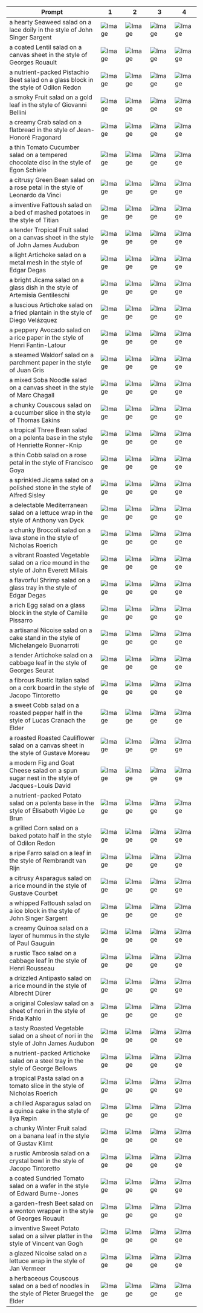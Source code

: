 | Prompt | 1 | 2 | 3 | 4 |
|-|-|-|-|-|
| a hearty Seaweed salad on a lace doily in the style of John Singer Sargent | ![Image](https://salad-benchmark-public-assets.s3.us-east-2.amazonaws.com/sdxl/ffa2961b-f027-4bd7-b451-bcfb0a847a15-0.jpg) | ![Image](https://salad-benchmark-public-assets.s3.us-east-2.amazonaws.com/sdxl/ffa2961b-f027-4bd7-b451-bcfb0a847a15-1.jpg) | ![Image](https://salad-benchmark-public-assets.s3.us-east-2.amazonaws.com/sdxl/ffa2961b-f027-4bd7-b451-bcfb0a847a15-2.jpg) | ![Image](https://salad-benchmark-public-assets.s3.us-east-2.amazonaws.com/sdxl/ffa2961b-f027-4bd7-b451-bcfb0a847a15-3.jpg) |
| a coated Lentil salad on a canvas sheet in the style of Georges Rouault | ![Image](https://salad-benchmark-public-assets.s3.us-east-2.amazonaws.com/sdxl/6acd9e2f-6a60-43bb-afc9-0c88fe3e328c-0.jpg) | ![Image](https://salad-benchmark-public-assets.s3.us-east-2.amazonaws.com/sdxl/6acd9e2f-6a60-43bb-afc9-0c88fe3e328c-1.jpg) | ![Image](https://salad-benchmark-public-assets.s3.us-east-2.amazonaws.com/sdxl/6acd9e2f-6a60-43bb-afc9-0c88fe3e328c-2.jpg) | ![Image](https://salad-benchmark-public-assets.s3.us-east-2.amazonaws.com/sdxl/6acd9e2f-6a60-43bb-afc9-0c88fe3e328c-3.jpg) |
| a nutrient-packed Pistachio Beet salad on a glass block in the style of Odilon Redon | ![Image](https://salad-benchmark-public-assets.s3.us-east-2.amazonaws.com/sdxl/d9fef42b-dd4a-44ca-a796-6cfb035241a8-0.jpg) | ![Image](https://salad-benchmark-public-assets.s3.us-east-2.amazonaws.com/sdxl/d9fef42b-dd4a-44ca-a796-6cfb035241a8-1.jpg) | ![Image](https://salad-benchmark-public-assets.s3.us-east-2.amazonaws.com/sdxl/d9fef42b-dd4a-44ca-a796-6cfb035241a8-2.jpg) | ![Image](https://salad-benchmark-public-assets.s3.us-east-2.amazonaws.com/sdxl/d9fef42b-dd4a-44ca-a796-6cfb035241a8-3.jpg) |
| a smoky Fruit salad on a gold leaf in the style of Giovanni Bellini | ![Image](https://salad-benchmark-public-assets.s3.us-east-2.amazonaws.com/sdxl/2638e66b-0163-49c4-905e-967c18b39148-0.jpg) | ![Image](https://salad-benchmark-public-assets.s3.us-east-2.amazonaws.com/sdxl/2638e66b-0163-49c4-905e-967c18b39148-1.jpg) | ![Image](https://salad-benchmark-public-assets.s3.us-east-2.amazonaws.com/sdxl/2638e66b-0163-49c4-905e-967c18b39148-2.jpg) | ![Image](https://salad-benchmark-public-assets.s3.us-east-2.amazonaws.com/sdxl/2638e66b-0163-49c4-905e-967c18b39148-3.jpg) |
| a creamy Crab salad on a flatbread in the style of Jean-Honoré Fragonard | ![Image](https://salad-benchmark-public-assets.s3.us-east-2.amazonaws.com/sdxl/f1c67a71-b417-4573-9bf2-e0962571206d-0.jpg) | ![Image](https://salad-benchmark-public-assets.s3.us-east-2.amazonaws.com/sdxl/f1c67a71-b417-4573-9bf2-e0962571206d-1.jpg) | ![Image](https://salad-benchmark-public-assets.s3.us-east-2.amazonaws.com/sdxl/f1c67a71-b417-4573-9bf2-e0962571206d-2.jpg) | ![Image](https://salad-benchmark-public-assets.s3.us-east-2.amazonaws.com/sdxl/f1c67a71-b417-4573-9bf2-e0962571206d-3.jpg) |
| a thin Tomato Cucumber salad on a tempered chocolate disc in the style of Egon Schiele | ![Image](https://salad-benchmark-public-assets.s3.us-east-2.amazonaws.com/sdxl/9ab59f2c-c337-4a23-872d-54f54c9d92aa-0.jpg) | ![Image](https://salad-benchmark-public-assets.s3.us-east-2.amazonaws.com/sdxl/9ab59f2c-c337-4a23-872d-54f54c9d92aa-1.jpg) | ![Image](https://salad-benchmark-public-assets.s3.us-east-2.amazonaws.com/sdxl/9ab59f2c-c337-4a23-872d-54f54c9d92aa-2.jpg) | ![Image](https://salad-benchmark-public-assets.s3.us-east-2.amazonaws.com/sdxl/9ab59f2c-c337-4a23-872d-54f54c9d92aa-3.jpg) |
| a citrusy Green Bean salad on a rose petal in the style of Leonardo da Vinci | ![Image](https://salad-benchmark-public-assets.s3.us-east-2.amazonaws.com/sdxl/6e6cc6fb-a57a-4041-867a-133c4766ab1b-0.jpg) | ![Image](https://salad-benchmark-public-assets.s3.us-east-2.amazonaws.com/sdxl/6e6cc6fb-a57a-4041-867a-133c4766ab1b-1.jpg) | ![Image](https://salad-benchmark-public-assets.s3.us-east-2.amazonaws.com/sdxl/6e6cc6fb-a57a-4041-867a-133c4766ab1b-2.jpg) | ![Image](https://salad-benchmark-public-assets.s3.us-east-2.amazonaws.com/sdxl/6e6cc6fb-a57a-4041-867a-133c4766ab1b-3.jpg) |
| a inventive Fattoush salad on a bed of mashed potatoes in the style of Titian | ![Image](https://salad-benchmark-public-assets.s3.us-east-2.amazonaws.com/sdxl/d2710211-3277-4dd0-9b77-5e555251f6a5-0.jpg) | ![Image](https://salad-benchmark-public-assets.s3.us-east-2.amazonaws.com/sdxl/d2710211-3277-4dd0-9b77-5e555251f6a5-1.jpg) | ![Image](https://salad-benchmark-public-assets.s3.us-east-2.amazonaws.com/sdxl/d2710211-3277-4dd0-9b77-5e555251f6a5-2.jpg) | ![Image](https://salad-benchmark-public-assets.s3.us-east-2.amazonaws.com/sdxl/d2710211-3277-4dd0-9b77-5e555251f6a5-3.jpg) |
| a tender Tropical Fruit salad on a canvas sheet in the style of John James Audubon | ![Image](https://salad-benchmark-public-assets.s3.us-east-2.amazonaws.com/sdxl/3217a62b-e124-4773-be37-72312a1796cd-0.jpg) | ![Image](https://salad-benchmark-public-assets.s3.us-east-2.amazonaws.com/sdxl/3217a62b-e124-4773-be37-72312a1796cd-1.jpg) | ![Image](https://salad-benchmark-public-assets.s3.us-east-2.amazonaws.com/sdxl/3217a62b-e124-4773-be37-72312a1796cd-2.jpg) | ![Image](https://salad-benchmark-public-assets.s3.us-east-2.amazonaws.com/sdxl/3217a62b-e124-4773-be37-72312a1796cd-3.jpg) |
| a light Artichoke salad on a metal mesh in the style of Edgar Degas | ![Image](https://salad-benchmark-public-assets.s3.us-east-2.amazonaws.com/sdxl/facbe95d-7a26-4268-8d46-e7537080be88-0.jpg) | ![Image](https://salad-benchmark-public-assets.s3.us-east-2.amazonaws.com/sdxl/facbe95d-7a26-4268-8d46-e7537080be88-1.jpg) | ![Image](https://salad-benchmark-public-assets.s3.us-east-2.amazonaws.com/sdxl/facbe95d-7a26-4268-8d46-e7537080be88-2.jpg) | ![Image](https://salad-benchmark-public-assets.s3.us-east-2.amazonaws.com/sdxl/facbe95d-7a26-4268-8d46-e7537080be88-3.jpg) |
| a bright Jicama salad on a glass dish in the style of Artemisia Gentileschi | ![Image](https://salad-benchmark-public-assets.s3.us-east-2.amazonaws.com/sdxl/b6243eee-f7c2-437f-b31a-833b601857f2-0.jpg) | ![Image](https://salad-benchmark-public-assets.s3.us-east-2.amazonaws.com/sdxl/b6243eee-f7c2-437f-b31a-833b601857f2-1.jpg) | ![Image](https://salad-benchmark-public-assets.s3.us-east-2.amazonaws.com/sdxl/b6243eee-f7c2-437f-b31a-833b601857f2-2.jpg) | ![Image](https://salad-benchmark-public-assets.s3.us-east-2.amazonaws.com/sdxl/b6243eee-f7c2-437f-b31a-833b601857f2-3.jpg) |
| a luscious Artichoke salad on a fried plantain in the style of Diego Velázquez | ![Image](https://salad-benchmark-public-assets.s3.us-east-2.amazonaws.com/sdxl/ad9167f0-d01b-47e7-884d-0481d8566337-0.jpg) | ![Image](https://salad-benchmark-public-assets.s3.us-east-2.amazonaws.com/sdxl/ad9167f0-d01b-47e7-884d-0481d8566337-1.jpg) | ![Image](https://salad-benchmark-public-assets.s3.us-east-2.amazonaws.com/sdxl/ad9167f0-d01b-47e7-884d-0481d8566337-2.jpg) | ![Image](https://salad-benchmark-public-assets.s3.us-east-2.amazonaws.com/sdxl/ad9167f0-d01b-47e7-884d-0481d8566337-3.jpg) |
| a peppery Avocado salad on a rice paper in the style of Henri Fantin-Latour | ![Image](https://salad-benchmark-public-assets.s3.us-east-2.amazonaws.com/sdxl/e84ce633-9769-46de-8bc6-58e2c0df86c9-0.jpg) | ![Image](https://salad-benchmark-public-assets.s3.us-east-2.amazonaws.com/sdxl/e84ce633-9769-46de-8bc6-58e2c0df86c9-1.jpg) | ![Image](https://salad-benchmark-public-assets.s3.us-east-2.amazonaws.com/sdxl/e84ce633-9769-46de-8bc6-58e2c0df86c9-2.jpg) | ![Image](https://salad-benchmark-public-assets.s3.us-east-2.amazonaws.com/sdxl/e84ce633-9769-46de-8bc6-58e2c0df86c9-3.jpg) |
| a steamed Waldorf salad on a parchment paper in the style of Juan Gris | ![Image](https://salad-benchmark-public-assets.s3.us-east-2.amazonaws.com/sdxl/a1cc316e-a11c-4d63-bc8f-546d4ec948b5-0.jpg) | ![Image](https://salad-benchmark-public-assets.s3.us-east-2.amazonaws.com/sdxl/a1cc316e-a11c-4d63-bc8f-546d4ec948b5-1.jpg) | ![Image](https://salad-benchmark-public-assets.s3.us-east-2.amazonaws.com/sdxl/a1cc316e-a11c-4d63-bc8f-546d4ec948b5-2.jpg) | ![Image](https://salad-benchmark-public-assets.s3.us-east-2.amazonaws.com/sdxl/a1cc316e-a11c-4d63-bc8f-546d4ec948b5-3.jpg) |
| a mixed Soba Noodle salad on a canvas sheet in the style of Marc Chagall | ![Image](https://salad-benchmark-public-assets.s3.us-east-2.amazonaws.com/sdxl/17025ec0-1428-4c06-913a-bd83c60b34a9-0.jpg) | ![Image](https://salad-benchmark-public-assets.s3.us-east-2.amazonaws.com/sdxl/17025ec0-1428-4c06-913a-bd83c60b34a9-1.jpg) | ![Image](https://salad-benchmark-public-assets.s3.us-east-2.amazonaws.com/sdxl/17025ec0-1428-4c06-913a-bd83c60b34a9-2.jpg) | ![Image](https://salad-benchmark-public-assets.s3.us-east-2.amazonaws.com/sdxl/17025ec0-1428-4c06-913a-bd83c60b34a9-3.jpg) |
| a chunky Couscous salad on a cucumber slice in the style of Thomas Eakins | ![Image](https://salad-benchmark-public-assets.s3.us-east-2.amazonaws.com/sdxl/6d453d83-01f0-4238-bc31-542f40104701-0.jpg) | ![Image](https://salad-benchmark-public-assets.s3.us-east-2.amazonaws.com/sdxl/6d453d83-01f0-4238-bc31-542f40104701-1.jpg) | ![Image](https://salad-benchmark-public-assets.s3.us-east-2.amazonaws.com/sdxl/6d453d83-01f0-4238-bc31-542f40104701-2.jpg) | ![Image](https://salad-benchmark-public-assets.s3.us-east-2.amazonaws.com/sdxl/6d453d83-01f0-4238-bc31-542f40104701-3.jpg) |
| a tropical Three Bean salad on a polenta base in the style of Henriette Ronner-Knip | ![Image](https://salad-benchmark-public-assets.s3.us-east-2.amazonaws.com/sdxl/9e49f00f-c2ef-4983-8bb5-00b81f339481-0.jpg) | ![Image](https://salad-benchmark-public-assets.s3.us-east-2.amazonaws.com/sdxl/9e49f00f-c2ef-4983-8bb5-00b81f339481-1.jpg) | ![Image](https://salad-benchmark-public-assets.s3.us-east-2.amazonaws.com/sdxl/9e49f00f-c2ef-4983-8bb5-00b81f339481-2.jpg) | ![Image](https://salad-benchmark-public-assets.s3.us-east-2.amazonaws.com/sdxl/9e49f00f-c2ef-4983-8bb5-00b81f339481-3.jpg) |
| a thin Cobb salad on a rose petal in the style of Francisco Goya | ![Image](https://salad-benchmark-public-assets.s3.us-east-2.amazonaws.com/sdxl/f68d2518-0771-4904-92dd-923dafcd96fc-0.jpg) | ![Image](https://salad-benchmark-public-assets.s3.us-east-2.amazonaws.com/sdxl/f68d2518-0771-4904-92dd-923dafcd96fc-1.jpg) | ![Image](https://salad-benchmark-public-assets.s3.us-east-2.amazonaws.com/sdxl/f68d2518-0771-4904-92dd-923dafcd96fc-2.jpg) | ![Image](https://salad-benchmark-public-assets.s3.us-east-2.amazonaws.com/sdxl/f68d2518-0771-4904-92dd-923dafcd96fc-3.jpg) |
| a sprinkled Jicama salad on a polished stone in the style of Alfred Sisley | ![Image](https://salad-benchmark-public-assets.s3.us-east-2.amazonaws.com/sdxl/7c218e51-5392-4d01-a7ed-02f565ff8219-0.jpg) | ![Image](https://salad-benchmark-public-assets.s3.us-east-2.amazonaws.com/sdxl/7c218e51-5392-4d01-a7ed-02f565ff8219-1.jpg) | ![Image](https://salad-benchmark-public-assets.s3.us-east-2.amazonaws.com/sdxl/7c218e51-5392-4d01-a7ed-02f565ff8219-2.jpg) | ![Image](https://salad-benchmark-public-assets.s3.us-east-2.amazonaws.com/sdxl/7c218e51-5392-4d01-a7ed-02f565ff8219-3.jpg) |
| a delectable Mediterranean salad on a lettuce wrap in the style of Anthony van Dyck | ![Image](https://salad-benchmark-public-assets.s3.us-east-2.amazonaws.com/sdxl/e9862afb-d884-40bc-b8f8-6263bf08606f-0.jpg) | ![Image](https://salad-benchmark-public-assets.s3.us-east-2.amazonaws.com/sdxl/e9862afb-d884-40bc-b8f8-6263bf08606f-1.jpg) | ![Image](https://salad-benchmark-public-assets.s3.us-east-2.amazonaws.com/sdxl/e9862afb-d884-40bc-b8f8-6263bf08606f-2.jpg) | ![Image](https://salad-benchmark-public-assets.s3.us-east-2.amazonaws.com/sdxl/e9862afb-d884-40bc-b8f8-6263bf08606f-3.jpg) |
| a chunky Broccoli salad on a lava stone in the style of Nicholas Roerich | ![Image](https://salad-benchmark-public-assets.s3.us-east-2.amazonaws.com/sdxl/b7129098-0ee9-4f4b-87f1-26d817c8cca0-0.jpg) | ![Image](https://salad-benchmark-public-assets.s3.us-east-2.amazonaws.com/sdxl/b7129098-0ee9-4f4b-87f1-26d817c8cca0-1.jpg) | ![Image](https://salad-benchmark-public-assets.s3.us-east-2.amazonaws.com/sdxl/b7129098-0ee9-4f4b-87f1-26d817c8cca0-2.jpg) | ![Image](https://salad-benchmark-public-assets.s3.us-east-2.amazonaws.com/sdxl/b7129098-0ee9-4f4b-87f1-26d817c8cca0-3.jpg) |
| a vibrant Roasted Vegetable salad on a rice mound in the style of John Everett Millais | ![Image](https://salad-benchmark-public-assets.s3.us-east-2.amazonaws.com/sdxl/7af01307-21ef-46e0-89d6-dc3a3d2fa289-0.jpg) | ![Image](https://salad-benchmark-public-assets.s3.us-east-2.amazonaws.com/sdxl/7af01307-21ef-46e0-89d6-dc3a3d2fa289-1.jpg) | ![Image](https://salad-benchmark-public-assets.s3.us-east-2.amazonaws.com/sdxl/7af01307-21ef-46e0-89d6-dc3a3d2fa289-2.jpg) | ![Image](https://salad-benchmark-public-assets.s3.us-east-2.amazonaws.com/sdxl/7af01307-21ef-46e0-89d6-dc3a3d2fa289-3.jpg) |
| a flavorful Shrimp salad on a glass tray in the style of Edgar Degas | ![Image](https://salad-benchmark-public-assets.s3.us-east-2.amazonaws.com/sdxl/d6ab0940-7ebf-4c66-bdce-a6c137865841-0.jpg) | ![Image](https://salad-benchmark-public-assets.s3.us-east-2.amazonaws.com/sdxl/d6ab0940-7ebf-4c66-bdce-a6c137865841-1.jpg) | ![Image](https://salad-benchmark-public-assets.s3.us-east-2.amazonaws.com/sdxl/d6ab0940-7ebf-4c66-bdce-a6c137865841-2.jpg) | ![Image](https://salad-benchmark-public-assets.s3.us-east-2.amazonaws.com/sdxl/d6ab0940-7ebf-4c66-bdce-a6c137865841-3.jpg) |
| a rich Egg salad on a glass block in the style of Camille Pissarro | ![Image](https://salad-benchmark-public-assets.s3.us-east-2.amazonaws.com/sdxl/395715b0-045c-4df8-bd89-cde8baa53810-0.jpg) | ![Image](https://salad-benchmark-public-assets.s3.us-east-2.amazonaws.com/sdxl/395715b0-045c-4df8-bd89-cde8baa53810-1.jpg) | ![Image](https://salad-benchmark-public-assets.s3.us-east-2.amazonaws.com/sdxl/395715b0-045c-4df8-bd89-cde8baa53810-2.jpg) | ![Image](https://salad-benchmark-public-assets.s3.us-east-2.amazonaws.com/sdxl/395715b0-045c-4df8-bd89-cde8baa53810-3.jpg) |
| a artisanal Nicoise salad on a cake stand in the style of Michelangelo Buonarroti | ![Image](https://salad-benchmark-public-assets.s3.us-east-2.amazonaws.com/sdxl/68347a19-59f6-48a8-b094-1608d32bc24e-0.jpg) | ![Image](https://salad-benchmark-public-assets.s3.us-east-2.amazonaws.com/sdxl/68347a19-59f6-48a8-b094-1608d32bc24e-1.jpg) | ![Image](https://salad-benchmark-public-assets.s3.us-east-2.amazonaws.com/sdxl/68347a19-59f6-48a8-b094-1608d32bc24e-2.jpg) | ![Image](https://salad-benchmark-public-assets.s3.us-east-2.amazonaws.com/sdxl/68347a19-59f6-48a8-b094-1608d32bc24e-3.jpg) |
| a tender Artichoke salad on a cabbage leaf in the style of Georges Seurat | ![Image](https://salad-benchmark-public-assets.s3.us-east-2.amazonaws.com/sdxl/e2a7d35d-4e04-40ba-958d-be13e6b95d4f-0.jpg) | ![Image](https://salad-benchmark-public-assets.s3.us-east-2.amazonaws.com/sdxl/e2a7d35d-4e04-40ba-958d-be13e6b95d4f-1.jpg) | ![Image](https://salad-benchmark-public-assets.s3.us-east-2.amazonaws.com/sdxl/e2a7d35d-4e04-40ba-958d-be13e6b95d4f-2.jpg) | ![Image](https://salad-benchmark-public-assets.s3.us-east-2.amazonaws.com/sdxl/e2a7d35d-4e04-40ba-958d-be13e6b95d4f-3.jpg) |
| a fibrous Rustic Italian salad on a cork board in the style of Jacopo Tintoretto | ![Image](https://salad-benchmark-public-assets.s3.us-east-2.amazonaws.com/sdxl/ec1548fa-88b4-49ff-a5a8-c336b420b4a0-0.jpg) | ![Image](https://salad-benchmark-public-assets.s3.us-east-2.amazonaws.com/sdxl/ec1548fa-88b4-49ff-a5a8-c336b420b4a0-1.jpg) | ![Image](https://salad-benchmark-public-assets.s3.us-east-2.amazonaws.com/sdxl/ec1548fa-88b4-49ff-a5a8-c336b420b4a0-2.jpg) | ![Image](https://salad-benchmark-public-assets.s3.us-east-2.amazonaws.com/sdxl/ec1548fa-88b4-49ff-a5a8-c336b420b4a0-3.jpg) |
| a sweet Cobb salad on a roasted pepper half in the style of Lucas Cranach the Elder | ![Image](https://salad-benchmark-public-assets.s3.us-east-2.amazonaws.com/sdxl/328ef7ad-3c84-4367-a489-29a955c788ac-0.jpg) | ![Image](https://salad-benchmark-public-assets.s3.us-east-2.amazonaws.com/sdxl/328ef7ad-3c84-4367-a489-29a955c788ac-1.jpg) | ![Image](https://salad-benchmark-public-assets.s3.us-east-2.amazonaws.com/sdxl/328ef7ad-3c84-4367-a489-29a955c788ac-2.jpg) | ![Image](https://salad-benchmark-public-assets.s3.us-east-2.amazonaws.com/sdxl/328ef7ad-3c84-4367-a489-29a955c788ac-3.jpg) |
| a roasted Roasted Cauliflower salad on a canvas sheet in the style of Gustave Moreau | ![Image](https://salad-benchmark-public-assets.s3.us-east-2.amazonaws.com/sdxl/8cdbfc0f-61ef-4354-8664-c14a7fa86b57-0.jpg) | ![Image](https://salad-benchmark-public-assets.s3.us-east-2.amazonaws.com/sdxl/8cdbfc0f-61ef-4354-8664-c14a7fa86b57-1.jpg) | ![Image](https://salad-benchmark-public-assets.s3.us-east-2.amazonaws.com/sdxl/8cdbfc0f-61ef-4354-8664-c14a7fa86b57-2.jpg) | ![Image](https://salad-benchmark-public-assets.s3.us-east-2.amazonaws.com/sdxl/8cdbfc0f-61ef-4354-8664-c14a7fa86b57-3.jpg) |
| a modern Fig and Goat Cheese salad on a spun sugar nest in the style of Jacques-Louis David | ![Image](https://salad-benchmark-public-assets.s3.us-east-2.amazonaws.com/sdxl/8f699683-8cd1-4856-9263-b136230180e8-0.jpg) | ![Image](https://salad-benchmark-public-assets.s3.us-east-2.amazonaws.com/sdxl/8f699683-8cd1-4856-9263-b136230180e8-1.jpg) | ![Image](https://salad-benchmark-public-assets.s3.us-east-2.amazonaws.com/sdxl/8f699683-8cd1-4856-9263-b136230180e8-2.jpg) | ![Image](https://salad-benchmark-public-assets.s3.us-east-2.amazonaws.com/sdxl/8f699683-8cd1-4856-9263-b136230180e8-3.jpg) |
| a nutrient-packed Potato salad on a polenta base in the style of Élisabeth Vigée Le Brun | ![Image](https://salad-benchmark-public-assets.s3.us-east-2.amazonaws.com/sdxl/a6efd70b-d51a-44d1-a144-45e7220cd724-0.jpg) | ![Image](https://salad-benchmark-public-assets.s3.us-east-2.amazonaws.com/sdxl/a6efd70b-d51a-44d1-a144-45e7220cd724-1.jpg) | ![Image](https://salad-benchmark-public-assets.s3.us-east-2.amazonaws.com/sdxl/a6efd70b-d51a-44d1-a144-45e7220cd724-2.jpg) | ![Image](https://salad-benchmark-public-assets.s3.us-east-2.amazonaws.com/sdxl/a6efd70b-d51a-44d1-a144-45e7220cd724-3.jpg) |
| a grilled Corn salad on a baked potato half in the style of Odilon Redon | ![Image](https://salad-benchmark-public-assets.s3.us-east-2.amazonaws.com/sdxl/4661c32b-daf6-4be7-8b0d-14b701cf5eaf-0.jpg) | ![Image](https://salad-benchmark-public-assets.s3.us-east-2.amazonaws.com/sdxl/4661c32b-daf6-4be7-8b0d-14b701cf5eaf-1.jpg) | ![Image](https://salad-benchmark-public-assets.s3.us-east-2.amazonaws.com/sdxl/4661c32b-daf6-4be7-8b0d-14b701cf5eaf-2.jpg) | ![Image](https://salad-benchmark-public-assets.s3.us-east-2.amazonaws.com/sdxl/4661c32b-daf6-4be7-8b0d-14b701cf5eaf-3.jpg) |
| a ripe Farro salad on a leaf in the style of Rembrandt van Rijn | ![Image](https://salad-benchmark-public-assets.s3.us-east-2.amazonaws.com/sdxl/e6916f5e-c514-45c6-b329-87be3ad97cfc-0.jpg) | ![Image](https://salad-benchmark-public-assets.s3.us-east-2.amazonaws.com/sdxl/e6916f5e-c514-45c6-b329-87be3ad97cfc-1.jpg) | ![Image](https://salad-benchmark-public-assets.s3.us-east-2.amazonaws.com/sdxl/e6916f5e-c514-45c6-b329-87be3ad97cfc-2.jpg) | ![Image](https://salad-benchmark-public-assets.s3.us-east-2.amazonaws.com/sdxl/e6916f5e-c514-45c6-b329-87be3ad97cfc-3.jpg) |
| a citrusy Asparagus salad on a rice mound in the style of Gustave Courbet | ![Image](https://salad-benchmark-public-assets.s3.us-east-2.amazonaws.com/sdxl/319041ec-d1d0-4f94-b459-f74129bc481f-0.jpg) | ![Image](https://salad-benchmark-public-assets.s3.us-east-2.amazonaws.com/sdxl/319041ec-d1d0-4f94-b459-f74129bc481f-1.jpg) | ![Image](https://salad-benchmark-public-assets.s3.us-east-2.amazonaws.com/sdxl/319041ec-d1d0-4f94-b459-f74129bc481f-2.jpg) | ![Image](https://salad-benchmark-public-assets.s3.us-east-2.amazonaws.com/sdxl/319041ec-d1d0-4f94-b459-f74129bc481f-3.jpg) |
| a whipped Fattoush salad on a ice block in the style of John Singer Sargent | ![Image](https://salad-benchmark-public-assets.s3.us-east-2.amazonaws.com/sdxl/5c72d0c9-7ee1-4201-a5ff-c27fc1a6b6ea-0.jpg) | ![Image](https://salad-benchmark-public-assets.s3.us-east-2.amazonaws.com/sdxl/5c72d0c9-7ee1-4201-a5ff-c27fc1a6b6ea-1.jpg) | ![Image](https://salad-benchmark-public-assets.s3.us-east-2.amazonaws.com/sdxl/5c72d0c9-7ee1-4201-a5ff-c27fc1a6b6ea-2.jpg) | ![Image](https://salad-benchmark-public-assets.s3.us-east-2.amazonaws.com/sdxl/5c72d0c9-7ee1-4201-a5ff-c27fc1a6b6ea-3.jpg) |
| a creamy Quinoa salad on a layer of hummus in the style of Paul Gauguin | ![Image](https://salad-benchmark-public-assets.s3.us-east-2.amazonaws.com/sdxl/f6c8fa8a-54d4-4ae2-bb6a-640a29b8d559-0.jpg) | ![Image](https://salad-benchmark-public-assets.s3.us-east-2.amazonaws.com/sdxl/f6c8fa8a-54d4-4ae2-bb6a-640a29b8d559-1.jpg) | ![Image](https://salad-benchmark-public-assets.s3.us-east-2.amazonaws.com/sdxl/f6c8fa8a-54d4-4ae2-bb6a-640a29b8d559-2.jpg) | ![Image](https://salad-benchmark-public-assets.s3.us-east-2.amazonaws.com/sdxl/f6c8fa8a-54d4-4ae2-bb6a-640a29b8d559-3.jpg) |
| a rustic Taco salad on a cabbage leaf in the style of Henri Rousseau | ![Image](https://salad-benchmark-public-assets.s3.us-east-2.amazonaws.com/sdxl/f4fd399d-9b1d-4709-9c66-d327503ac097-0.jpg) | ![Image](https://salad-benchmark-public-assets.s3.us-east-2.amazonaws.com/sdxl/f4fd399d-9b1d-4709-9c66-d327503ac097-1.jpg) | ![Image](https://salad-benchmark-public-assets.s3.us-east-2.amazonaws.com/sdxl/f4fd399d-9b1d-4709-9c66-d327503ac097-2.jpg) | ![Image](https://salad-benchmark-public-assets.s3.us-east-2.amazonaws.com/sdxl/f4fd399d-9b1d-4709-9c66-d327503ac097-3.jpg) |
| a drizzled Antipasto salad on a rice mound in the style of Albrecht Dürer | ![Image](https://salad-benchmark-public-assets.s3.us-east-2.amazonaws.com/sdxl/319a5344-f70b-4420-9a2e-e43853322280-0.jpg) | ![Image](https://salad-benchmark-public-assets.s3.us-east-2.amazonaws.com/sdxl/319a5344-f70b-4420-9a2e-e43853322280-1.jpg) | ![Image](https://salad-benchmark-public-assets.s3.us-east-2.amazonaws.com/sdxl/319a5344-f70b-4420-9a2e-e43853322280-2.jpg) | ![Image](https://salad-benchmark-public-assets.s3.us-east-2.amazonaws.com/sdxl/319a5344-f70b-4420-9a2e-e43853322280-3.jpg) |
| a original Coleslaw salad on a sheet of nori in the style of Frida Kahlo | ![Image](https://salad-benchmark-public-assets.s3.us-east-2.amazonaws.com/sdxl/28032a12-1541-45cd-9b0e-7faee2ce08c1-0.jpg) | ![Image](https://salad-benchmark-public-assets.s3.us-east-2.amazonaws.com/sdxl/28032a12-1541-45cd-9b0e-7faee2ce08c1-1.jpg) | ![Image](https://salad-benchmark-public-assets.s3.us-east-2.amazonaws.com/sdxl/28032a12-1541-45cd-9b0e-7faee2ce08c1-2.jpg) | ![Image](https://salad-benchmark-public-assets.s3.us-east-2.amazonaws.com/sdxl/28032a12-1541-45cd-9b0e-7faee2ce08c1-3.jpg) |
| a tasty Roasted Vegetable salad on a sheet of nori in the style of John James Audubon | ![Image](https://salad-benchmark-public-assets.s3.us-east-2.amazonaws.com/sdxl/1c8a7ea0-4c63-4b57-a3af-07dc7339f2a6-0.jpg) | ![Image](https://salad-benchmark-public-assets.s3.us-east-2.amazonaws.com/sdxl/1c8a7ea0-4c63-4b57-a3af-07dc7339f2a6-1.jpg) | ![Image](https://salad-benchmark-public-assets.s3.us-east-2.amazonaws.com/sdxl/1c8a7ea0-4c63-4b57-a3af-07dc7339f2a6-2.jpg) | ![Image](https://salad-benchmark-public-assets.s3.us-east-2.amazonaws.com/sdxl/1c8a7ea0-4c63-4b57-a3af-07dc7339f2a6-3.jpg) |
| a nutrient-packed Artichoke salad on a steel tray in the style of George Bellows | ![Image](https://salad-benchmark-public-assets.s3.us-east-2.amazonaws.com/sdxl/5dad1be2-0928-4303-9340-13b36d820571-0.jpg) | ![Image](https://salad-benchmark-public-assets.s3.us-east-2.amazonaws.com/sdxl/5dad1be2-0928-4303-9340-13b36d820571-1.jpg) | ![Image](https://salad-benchmark-public-assets.s3.us-east-2.amazonaws.com/sdxl/5dad1be2-0928-4303-9340-13b36d820571-2.jpg) | ![Image](https://salad-benchmark-public-assets.s3.us-east-2.amazonaws.com/sdxl/5dad1be2-0928-4303-9340-13b36d820571-3.jpg) |
| a tropical Pasta salad on a tomato slice in the style of Nicholas Roerich | ![Image](https://salad-benchmark-public-assets.s3.us-east-2.amazonaws.com/sdxl/17248a99-efba-4c64-87b6-a0876f3fc5d8-0.jpg) | ![Image](https://salad-benchmark-public-assets.s3.us-east-2.amazonaws.com/sdxl/17248a99-efba-4c64-87b6-a0876f3fc5d8-1.jpg) | ![Image](https://salad-benchmark-public-assets.s3.us-east-2.amazonaws.com/sdxl/17248a99-efba-4c64-87b6-a0876f3fc5d8-2.jpg) | ![Image](https://salad-benchmark-public-assets.s3.us-east-2.amazonaws.com/sdxl/17248a99-efba-4c64-87b6-a0876f3fc5d8-3.jpg) |
| a chilled Asparagus salad on a quinoa cake in the style of Ilya Repin | ![Image](https://salad-benchmark-public-assets.s3.us-east-2.amazonaws.com/sdxl/95b3fd53-5bed-43a4-a571-df64d7fb2dec-0.jpg) | ![Image](https://salad-benchmark-public-assets.s3.us-east-2.amazonaws.com/sdxl/95b3fd53-5bed-43a4-a571-df64d7fb2dec-1.jpg) | ![Image](https://salad-benchmark-public-assets.s3.us-east-2.amazonaws.com/sdxl/95b3fd53-5bed-43a4-a571-df64d7fb2dec-2.jpg) | ![Image](https://salad-benchmark-public-assets.s3.us-east-2.amazonaws.com/sdxl/95b3fd53-5bed-43a4-a571-df64d7fb2dec-3.jpg) |
| a chunky Winter Fruit salad on a banana leaf in the style of Gustav Klimt | ![Image](https://salad-benchmark-public-assets.s3.us-east-2.amazonaws.com/sdxl/872f51b5-2cb9-4681-bdfe-922c2cc5e72d-0.jpg) | ![Image](https://salad-benchmark-public-assets.s3.us-east-2.amazonaws.com/sdxl/872f51b5-2cb9-4681-bdfe-922c2cc5e72d-1.jpg) | ![Image](https://salad-benchmark-public-assets.s3.us-east-2.amazonaws.com/sdxl/872f51b5-2cb9-4681-bdfe-922c2cc5e72d-2.jpg) | ![Image](https://salad-benchmark-public-assets.s3.us-east-2.amazonaws.com/sdxl/872f51b5-2cb9-4681-bdfe-922c2cc5e72d-3.jpg) |
| a rustic Ambrosia salad on a crystal bowl in the style of Jacopo Tintoretto | ![Image](https://salad-benchmark-public-assets.s3.us-east-2.amazonaws.com/sdxl/8003034a-993f-4ac1-9e7d-367a2f9ffb6c-0.jpg) | ![Image](https://salad-benchmark-public-assets.s3.us-east-2.amazonaws.com/sdxl/8003034a-993f-4ac1-9e7d-367a2f9ffb6c-1.jpg) | ![Image](https://salad-benchmark-public-assets.s3.us-east-2.amazonaws.com/sdxl/8003034a-993f-4ac1-9e7d-367a2f9ffb6c-2.jpg) | ![Image](https://salad-benchmark-public-assets.s3.us-east-2.amazonaws.com/sdxl/8003034a-993f-4ac1-9e7d-367a2f9ffb6c-3.jpg) |
| a coated Sundried Tomato salad on a wafer in the style of Edward Burne-Jones | ![Image](https://salad-benchmark-public-assets.s3.us-east-2.amazonaws.com/sdxl/78e90e83-637d-4dbb-8cf7-2c5669776fd2-0.jpg) | ![Image](https://salad-benchmark-public-assets.s3.us-east-2.amazonaws.com/sdxl/78e90e83-637d-4dbb-8cf7-2c5669776fd2-1.jpg) | ![Image](https://salad-benchmark-public-assets.s3.us-east-2.amazonaws.com/sdxl/78e90e83-637d-4dbb-8cf7-2c5669776fd2-2.jpg) | ![Image](https://salad-benchmark-public-assets.s3.us-east-2.amazonaws.com/sdxl/78e90e83-637d-4dbb-8cf7-2c5669776fd2-3.jpg) |
| a garden-fresh Beet salad on a wonton wrapper in the style of Georges Rouault | ![Image](https://salad-benchmark-public-assets.s3.us-east-2.amazonaws.com/sdxl/0e9cdf47-347f-46b7-acf7-157332107b66-0.jpg) | ![Image](https://salad-benchmark-public-assets.s3.us-east-2.amazonaws.com/sdxl/0e9cdf47-347f-46b7-acf7-157332107b66-1.jpg) | ![Image](https://salad-benchmark-public-assets.s3.us-east-2.amazonaws.com/sdxl/0e9cdf47-347f-46b7-acf7-157332107b66-2.jpg) | ![Image](https://salad-benchmark-public-assets.s3.us-east-2.amazonaws.com/sdxl/0e9cdf47-347f-46b7-acf7-157332107b66-3.jpg) |
| a inventive Sweet Potato salad on a silver platter in the style of Vincent van Gogh | ![Image](https://salad-benchmark-public-assets.s3.us-east-2.amazonaws.com/sdxl/1199cc2f-e6b0-4555-8780-a416b2ce761e-0.jpg) | ![Image](https://salad-benchmark-public-assets.s3.us-east-2.amazonaws.com/sdxl/1199cc2f-e6b0-4555-8780-a416b2ce761e-1.jpg) | ![Image](https://salad-benchmark-public-assets.s3.us-east-2.amazonaws.com/sdxl/1199cc2f-e6b0-4555-8780-a416b2ce761e-2.jpg) | ![Image](https://salad-benchmark-public-assets.s3.us-east-2.amazonaws.com/sdxl/1199cc2f-e6b0-4555-8780-a416b2ce761e-3.jpg) |
| a glazed Nicoise salad on a lettuce wrap in the style of Jan Vermeer | ![Image](https://salad-benchmark-public-assets.s3.us-east-2.amazonaws.com/sdxl/13b792ac-d9dc-49c3-876c-c9269be4999e-0.jpg) | ![Image](https://salad-benchmark-public-assets.s3.us-east-2.amazonaws.com/sdxl/13b792ac-d9dc-49c3-876c-c9269be4999e-1.jpg) | ![Image](https://salad-benchmark-public-assets.s3.us-east-2.amazonaws.com/sdxl/13b792ac-d9dc-49c3-876c-c9269be4999e-2.jpg) | ![Image](https://salad-benchmark-public-assets.s3.us-east-2.amazonaws.com/sdxl/13b792ac-d9dc-49c3-876c-c9269be4999e-3.jpg) |
| a herbaceous Couscous salad on a bed of noodles in the style of Pieter Bruegel the Elder | ![Image](https://salad-benchmark-public-assets.s3.us-east-2.amazonaws.com/sdxl/75b4ebe2-a4b9-4c23-97dd-e0363cb9a7d5-0.jpg) | ![Image](https://salad-benchmark-public-assets.s3.us-east-2.amazonaws.com/sdxl/75b4ebe2-a4b9-4c23-97dd-e0363cb9a7d5-1.jpg) | ![Image](https://salad-benchmark-public-assets.s3.us-east-2.amazonaws.com/sdxl/75b4ebe2-a4b9-4c23-97dd-e0363cb9a7d5-2.jpg) | ![Image](https://salad-benchmark-public-assets.s3.us-east-2.amazonaws.com/sdxl/75b4ebe2-a4b9-4c23-97dd-e0363cb9a7d5-3.jpg) |
